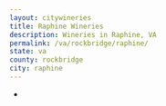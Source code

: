 ```yaml
---
layout: citywineries
title: Raphine Wineries
description: Wineries in Raphine, VA
permalink: /va/rockbridge/raphine/
state: va
county: rockbridge
city: raphine
---
```

-
